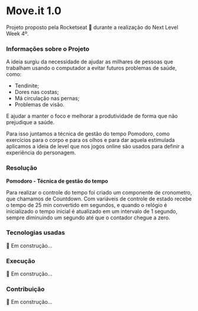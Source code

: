# Move.it 1.0
Projeto proposto pela Rocketseat :rocket: durante a realização do Next Level Week 4º.

### Informações sobre o Projeto

A ideia surgiu da necessidade de ajudar as milhares de pessoas que trabalham usando o computador a evitar futuros problemas de saúde, como:

- Tendinite;
- Dores nas costas;
- Má circulação nas pernas;
- Problemas de visão.

E ajudar a manter o foco e melhorar a produtividade de forma que não prejudique a saúde.

Para isso juntamos a técnica de gestão do tempo Pomodoro, como exercícios para o corpo e para os olhos e para dar aquela estimulada aplicamos a ideia de level que nos jogos online são usados para definir a experiência do personagem.

### Resolução

**Pomodoro - Técnica de gestão do tempo**

Para realizar o controle do tempo foi criado um componente de cronometro, que chamamos de Countdown. Com variáveis de controle de estado recebe o tempo de 25 min convertido em segundos, e quando o relógio é inicializado o tempo inicial é atualizado em um intervalo de 1 segundo, sempre diminuindo um segundo até que o contador chegue a zero.

### Tecnologias usadas

:construction: Em construção...

### Execução

:construction: Em construção...

### Contribuição

:construction: Em construção...